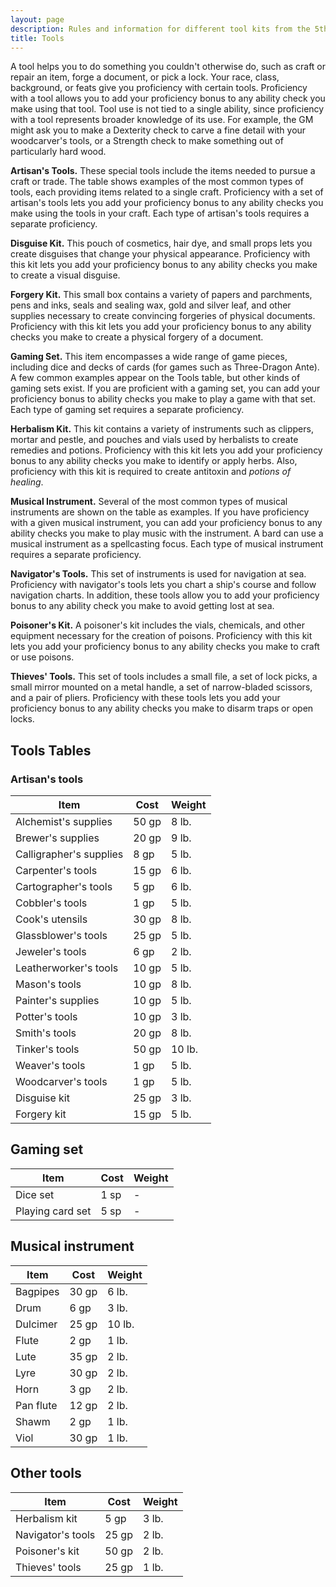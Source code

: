 ```yaml
---
layout: page
description: Rules and information for different tool kits from the 5th Edition (5e) SRD (System Reference Document).
title: Tools 
---
```

A tool helps you to do something you couldn't otherwise do, such as craft or repair an item, forge a document, or pick a lock. Your race, class, background, or feats give you proficiency with certain tools. Proficiency with a tool allows you to add your proficiency bonus to any ability check you make using that tool. Tool use is not tied to a single ability, since proficiency with a tool represents broader knowledge of its use. For example, the GM might ask you to make a Dexterity check to carve a fine detail with your woodcarver's tools, or a Strength check to make something out of particularly hard wood.

**Artisan's Tools.** These special tools include the items needed to pursue a craft or trade. The table shows examples of the most common types of tools, each providing items related to a single craft. Proficiency with a set of artisan's tools lets you add your proficiency bonus to any ability checks you make using the tools in your craft. Each type of artisan's tools requires a separate proficiency.

**Disguise Kit.** This pouch of cosmetics, hair dye, and small props lets you create disguises that change your physical appearance. Proficiency with this kit lets you add your proficiency bonus to any ability checks you make to create a visual disguise.

**Forgery Kit.** This small box contains a variety of papers and parchments, pens and inks, seals and sealing wax, gold and silver leaf, and other supplies necessary to create convincing forgeries of physical documents. Proficiency with this kit lets you add your proficiency bonus to any ability checks you make to create a physical forgery of a document.

**Gaming Set.** This item encompasses a wide range of game pieces, including dice and decks of cards (for games such as Three-Dragon Ante). A few common examples appear on the Tools table, but other kinds of gaming sets exist. If you are proficient with a gaming set, you can add your proficiency bonus to ability checks you make to play a game with that set. Each type of gaming set requires a separate proficiency.

**Herbalism Kit.** This kit contains a variety of instruments such as clippers, mortar and pestle, and pouches and vials used by herbalists to create remedies and potions. Proficiency with this kit lets you add your proficiency bonus to any ability checks you make to identify or apply herbs. Also, proficiency with this kit is required to create antitoxin and _potions of healing_.

**Musical Instrument.** Several of the most common types of musical instruments are shown on the table as examples. If you have proficiency with a given musical instrument, you can add your proficiency bonus to any ability checks you make to play music with the instrument. A bard can use a musical instrument as a spellcasting focus. Each type of musical instrument requires a separate proficiency.

**Navigator's Tools.** This set of instruments is used for navigation at sea. Proficiency with navigator's tools lets you chart a ship's course and follow navigation charts. In addition, these tools allow you to add your proficiency bonus to any ability check you make to avoid getting lost at sea.

**Poisoner's Kit.** A poisoner's kit includes the vials, chemicals, and other equipment necessary for the creation of poisons. Proficiency with this kit lets you add your proficiency bonus to any ability checks you make to craft or use poisons.

**Thieves' Tools.** This set of tools includes a small file, a set of lock picks, a small mirror mounted on a metal handle, a set of narrow-bladed scissors, and a pair of pliers. Proficiency with these tools lets you add your proficiency bonus to any ability checks you make to disarm traps or open locks.


## Tools Tables
### Artisan's tools

| Item                     | Cost  | Weight |
|-------------------------|-------|--------|
| Alchemist's supplies    | 50 gp | 8 lb.  |
| Brewer's supplies       | 20 gp | 9 lb.  |
| Calligrapher's supplies | 8 gp  | 5 lb.  |
| Carpenter's tools       | 15 gp | 6 lb.  |
| Cartographer's tools    | 5 gp  | 6 lb.  |
| Cobbler's tools         | 1 gp  | 5 lb.  |
| Cook's utensils         | 30 gp | 8 lb.  |
| Glassblower's tools     | 25 gp | 5 lb.  |
| Jeweler's tools         | 6 gp  | 2 lb.  |
| Leatherworker's tools   | 10 gp | 5 lb.  |
| Mason's tools           | 10 gp | 8 lb.  |
| Painter's supplies      | 10 gp | 5 lb.  |
| Potter's tools          | 10 gp | 3 lb.  |
| Smith's tools           | 20 gp | 8 lb.  |
| Tinker's tools          | 50 gp | 10 lb. |
| Weaver's tools          | 1 gp  | 5 lb.  |
| Woodcarver's tools      | 1 gp  | 5 lb.  |
| Disguise kit            | 25 gp | 3 lb.  |
| Forgery kit             | 15 gp | 5 lb.  |

## Gaming set

| Item              | Cost  | Weight |
|------------------|-------|--------|
| Dice set         | 1 sp  | -      |
| Playing card set | 5 sp  | -      |

## Musical instrument

| Item       | Cost  | Weight |
|-----------|-------|--------|
| Bagpipes  | 30 gp | 6 lb.  |
| Drum      | 6 gp  | 3 lb.  |
| Dulcimer  | 25 gp | 10 lb. |
| Flute     | 2 gp  | 1 lb.  |
| Lute      | 35 gp | 2 lb.  |
| Lyre      | 30 gp | 2 lb.  |
| Horn      | 3 gp  | 2 lb.  |
| Pan flute | 12 gp | 2 lb.  |
| Shawm     | 2 gp  | 1 lb.  |
| Viol      | 30 gp | 1 lb.  |

## Other tools

| Item               | Cost  | Weight |
|-------------------|-------|--------|
| Herbalism kit     | 5 gp  | 3 lb.  |
| Navigator's tools | 25 gp | 2 lb.  |
| Poisoner's kit    | 50 gp | 2 lb.  |
| Thieves' tools    | 25 gp | 1 lb.  |
